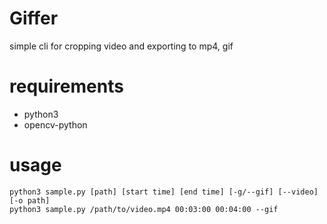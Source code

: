 # Giffer

simple cli for cropping video and exporting to mp4, gif

# requirements

- python3
- opencv-python

# usage

```
python3 sample.py [path] [start time] [end time] [-g/--gif] [--video] [-o path]
python3 sample.py /path/to/video.mp4 00:03:00 00:04:00 --gif 
```